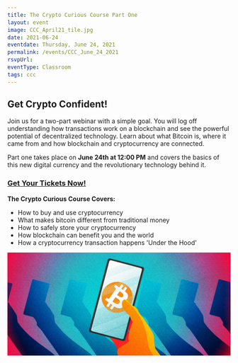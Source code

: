 ```yaml
---
title: The Crypto Curious Course Part One
layout: event
image: CCC_April21_tile.jpg
date: 2021-06-24
eventdate: Thursday, June 24, 2021
permalink: /events/CCC_June_24_2021
rsvpUrl: 
eventType: Classroom
tags: ccc
---
```

<h2>Get Crypto Confident!</h2>

Join us for a two-part webinar with a simple goal. You will log off understanding how transactions work on a blockchain and see the powerful potential of decentralized technology. Learn about what Bitcoin is, where it came from and how blockchain and cryptocurrency are connected.

Part one takes place on <b>June 24th at 12:00 PM</b> and covers the basics of this new digital currency and the revolutionary technology behind it.

<h3><a href="https://www.eventbrite.com/e/150837064721" target="_blank" rel="noopener">Get Your Tickets Now!</a></h3>

<b>The Crypto Curious Course Covers:</b>
<ul>
 	<li>How to buy and use cryptocurrency</li>
 	<li>What makes bitcoin different from traditional money</li>
 	<li>How to safely store your cryptocurrency</li>
 	<li>How blockchain can benefit you and the world</li>
 	<li>How a cryptocurrency transaction happens 'Under the Hood'</li>
</ul>

<img src="/assets/img/bitcoinphonehandbanner.jpg" alt="Hand holding phone with Bitcoin logo" title="Bitcoin">
